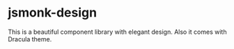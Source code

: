 # jsmonk-design
This is a beautiful component library with elegant design. Also it comes with Dracula theme.
